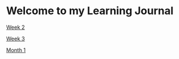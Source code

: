 # Welcome to my Learning Journal

[Week 2](https://diegonavarroq.github.io/Journal/week2)

[Week 3](https://diegonavarroq.github.io/Journal/week3)

[Month 1](https://diegonavarroq.github.io/Journal/FirstMonthLearnings)
